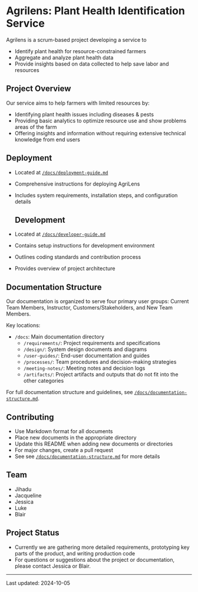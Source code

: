 # Agrilens: Plant Health Identification Service
Agrilens is a scrum-based project developing a service to 
  - Identify plant health for resource-constrained farmers
  - Aggregate and analyze plant health data
  - Provide insights based on data collected to help save labor and resources

## Project Overview
Our service aims to help farmers with limited resources by:
- Identifying plant health issues including diseases & pests
- Providing basic analytics to optimize resource use and show problems areas of the farm
- Offering insights and information without requiring extensive technical knowledge from end users

## Deployment 

- Located at [`/docs/deployment-guide.md`](/deployment-guide.md)
- Comprehensive instructions for deploying AgriLens
- Includes system requirements, installation steps, and configuration details

  ## Development

- Located at [`/docs/developer-guide.md`](/developer-guide.md)
- Contains setup instructions for development environment
- Outlines coding standards and contribution process
- Provides overview of project architecture

## Documentation Structure

Our documentation is organized to serve four primary user groups: Current Team Members, Instructor, Customers/Stakeholders, and New Team Members.

Key locations:
- `/docs`: Main documentation directory
  - `/requirements/`: Project requirements and specifications
  - `/design/`: System design documents and diagrams
  - `/user-guides/`: End-user documentation and guides
  - `/processes/`: Team procedures and decision-making strategies
  - `/meeting-notes/`: Meeting notes and decision logs
  - `/artifacts/`: Project artifacts and outputs that do not fit into the other categories

For full documentation structure and guidelines, see [`/docs/documentation-structure.md`](/documentation-structure.md).

## Contributing

- Use Markdown format for all documents
- Place new documents in the appropriate directory
- Update this README when adding new documents or directories
- For major changes, create a pull request
- See see [`/docs/documentation-structure.md`](/documentation-structure.md) for more details 

## Team

- Jihadu
- Jacqueline
- Jessica
- Luke
- Blair

## Project Status

- Currently we are gathering more detailed requirements, prototyping key parts of the product, and writing production code
- For questions or suggestions about the project or documentation, please contact Jessica or Blair.

---

Last updated: 2024-10-05
